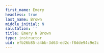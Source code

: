 ```yaml
---
first_name: Emery
headless: true
last_name: Brown
middle_initial: N
salutation: ''
title: Emery N Brown
type: instructor
uid: efb26b85-a4bb-3d63-ed2c-f8dde94c9e2c
---
```

